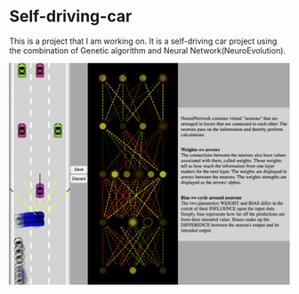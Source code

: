 # Self-driving-car

This is a project that I am working on. It is a self-driving car project using the combination of 
Genetic algorithm and Neural Network(NeuroEvolution).

![Alt text](nn.png?raw=true "Self driving car")